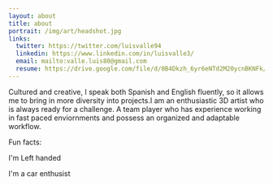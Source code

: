 ```yaml
---
layout: about
title: about
portrait: /img/art/headshot.jpg
links:
  twitter: https://twitter.com/luisvalle94
  linkedin: https://www.linkedin.com/in/luisvalle3/
  email: mailto:valle.luis80@gmail.com
  resume: https://drive.google.com/file/d/0B4Dkzh_6yr6eNTd2M20ycnBKNFk/view?usp=sharing
---
```


Cultured and creative, I speak both Spanish and English fluently, so it allows me to bring in more diversity into projects.I am an enthusiastic 3D artist who is always ready for a challenge. A team player who has experience working in fast paced enviornments and possess an organized and adaptable workflow.

Fun facts:

I'm Left handed

I'm a car enthusist

